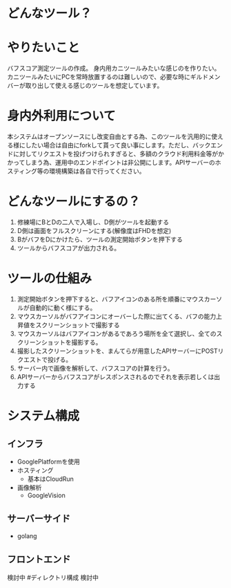 # どんなツール？
# やりたいこと
バフスコア測定ツールの作成。
身内用カニツールみたいな感じのを作りたい。
カニツールみたいにPCを常時放置するのは難しいので、必要な時にギルドメンバーが取り出して使える感じのツールを想定しています。
# 身内外利用について
本システムはオープンソースにし改変自由とする為、このツールを汎用的に使える様にしたい場合は自由にforkして貰って良い事にします。ただし、バックエンドに対してリクエストを投げつけられすぎると、多額のクラウド利用料金等がかかってしまう為、運用中のエンドポイントは非公開にします。APIサーバーのホスティング等の環境構築は各自で行ってください。
# どんなツールにするの？
1. 修練場にBとDの二人で入場し、D側がツールを起動する
2. D側は画面をフルスクリーンにする(解像度はFHDを想定)
3. BがバフをDにかけたら、ツールの測定開始ボタンを押下する
4. ツールからバフスコアが出力される。
# ツールの仕組み
1. 測定開始ボタンを押下すると、バフアイコンのある所を順番にマウスカーソルが自動的に動く様にする。
2. マウスカーソルがバフアイコンにオーバーした際に出てくる、バフの能力上昇値をスクリーンショットで撮影する
3. マウスカーソルはバフアイコンがあるであろう場所を全て選択し、全てのスクリーンショットを撮影する。
4. 撮影したスクリーンショットを、まんてらが用意したAPIサーバーにPOSTリクエストで投げる。
5. サーバー内で画像を解析して、バフスコアの計算を行う。
6. APIサーバーからバフスコアがレスポンスされるのでそれを表示若しくは出力する
# システム構成
## インフラ
- GooglePlatformを使用
- ホスティング
  - 基本はCloudRun
- 画像解析
  - GoogleVision
## サーバーサイド
 - golang
## フロントエンド
検討中
#ディレクトリ構成
検討中
